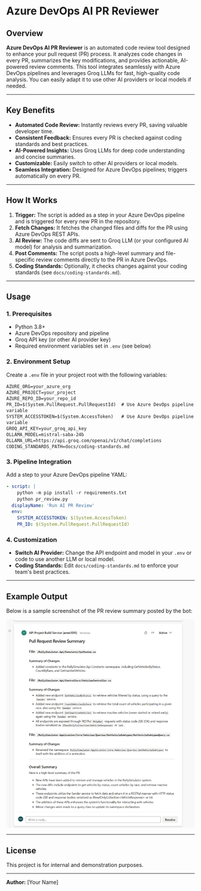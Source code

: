 # Azure DevOps AI PR Reviewer

## Overview

**Azure DevOps AI PR Reviewer** is an automated code review tool designed to enhance your pull request (PR) process. It analyzes code changes in every PR, summarizes the key modifications, and provides actionable, AI-powered review comments. This tool integrates seamlessly with Azure DevOps pipelines and leverages Groq LLMs for fast, high-quality code analysis. You can easily adapt it to use other AI providers or local models if needed.

---

## Key Benefits

- **Automated Code Review:** Instantly reviews every PR, saving valuable developer time.
- **Consistent Feedback:** Ensures every PR is checked against coding standards and best practices.
- **AI-Powered Insights:** Uses Groq LLMs for deep code understanding and concise summaries.
- **Customizable:** Easily switch to other AI providers or local models.
- **Seamless Integration:** Designed for Azure DevOps pipelines; triggers automatically on every PR.

---

## How It Works

1. **Trigger:** The script is added as a step in your Azure DevOps pipeline and is triggered for every new PR in the repository.
2. **Fetch Changes:** It fetches the changed files and diffs for the PR using Azure DevOps REST APIs.
3. **AI Review:** The code diffs are sent to Groq LLM (or your configured AI model) for analysis and summarization.
4. **Post Comments:** The script posts a high-level summary and file-specific review comments directly to the PR in Azure DevOps.
5. **Coding Standards:** Optionally, it checks changes against your coding standards (see `docs/coding-standards.md`).

---

## Usage

### 1. Prerequisites

- Python 3.8+
- Azure DevOps repository and pipeline
- Groq API key (or other AI provider key)
- Required environment variables set in `.env` (see below)

### 2. Environment Setup

Create a `.env` file in your project root with the following variables:

```
AZURE_ORG=your_azure_org
AZURE_PROJECT=your_project
AZURE_REPO_ID=your_repo_id
PR_ID=$(System.PullRequest.PullRequestId)  # Use Azure DevOps pipeline variable
SYSTEM_ACCESSTOKEN=$(System.AccessToken)   # Use Azure DevOps pipeline variable
GROQ_API_KEY=your_groq_api_key
OLLAMA_MODEL=mistral-saba-24b
OLLAMA_URL=https://api.groq.com/openai/v1/chat/completions
CODING_STANDARDS_PATH=docs/coding-standards.md
```

### 3. Pipeline Integration

Add a step to your Azure DevOps pipeline YAML:

```yaml
- script: |
    python -m pip install -r requirements.txt
    python pr_review.py
  displayName: 'Run AI PR Review'
  env:
    SYSTEM_ACCESSTOKEN: $(System.AccessToken)
    PR_ID: $(System.PullRequest.PullRequestId)
```

### 4. Customization

- **Switch AI Provider:** Change the API endpoint and model in your `.env` or code to use another LLM or local model.
- **Coding Standards:** Edit `docs/coding-standards.md` to enforce your team's best practices.

---

## Example Output

Below is a sample screenshot of the PR review summary posted by the bot:

![PR Review Output](screenshots/pr_review_output.png)

---

## License

This project is for internal and demonstration purposes.

---

**Author:** [Your Name]